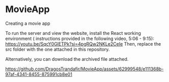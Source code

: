# MovieApp
Creating a movie app




To run the server and view the website, install the React working environment ( instructions provided in the following video, 5:06 - 9:15): https://youtu.be/SqcY0GlETPk?si=4pgRQw2NKLe2CeIe
Then, replace the src folder with the one attached in this repository.

Alternatively, you can download the archived file attached.


https://github.com/DragosTrandafir/MovieApp/assets/62999548/e111368b-97af-4341-8455-875991cb8e01


